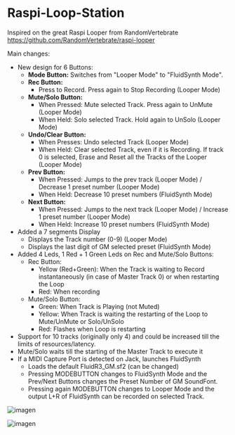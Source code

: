 # Raspi-Loop-Station

Inspired on the great Raspi Looper from RandomVertebrate https://github.com/RandomVertebrate/raspi-looper

Main changes:
- New design for 6 Buttons:
  - **Mode Button:** Switches from "Looper Mode" to "FluidSynth Mode".
  - **Rec Button:**
    - Press to Record. Press again to Stop Recording (Looper Mode)
  - **Mute/Solo Button:**
    - When Pressed: Mute selected Track. Press again to UnMute (Looper Mode)
    - When Held: Solo selected Track. Hold again to UnSolo (Looper Mode)
  - **Undo/Clear Button:**
    - When Presses: Undo selected Track  (Looper Mode)
    - When Held: Clear selected Track, even if it is Recording. If track 0 is selected, Erase and Reset all the Tracks of the Looper  (Looper Mode)
  - **Prev Button:**
    - When Pressed: Jumps to the prev track (Looper Mode) / Decrease 1 preset number (Looper Mode)
    - When Held: Decrease 10 preset numbers (FluidSynth Mode)
  - **Next Button:**
    - When Pressed: Jumps to the next track (Looper Mode) / Increase 1 preset number (Looper Mode)
    - When Held: Increase 10 preset numbers (FluidSynth Mode)
- Added a 7 segments Display
  - Displays the Track number (0-9) (Looper Mode)
  - Displays the last digit of GM selected preset (FluidSynth Mode)
- Added 4 Leds, 1 Red + 1 Green Leds on Rec and Mute/Solo Buttons:
  - Rec Button:
    - Yellow (Red+Green): When the Track is waiting to Record instantaneously (in case of Master Track 0) or when restarting the Loop
    - Red: When recording
  - Mute/Solo Button:
    - Green: When Track is Playing (not Muted)
    - Yellow: When Track is waiting the restarting of the Loop to Mute/UnMute or Solo/UnSolo
    - Red: Flashes when Loop is restarting
- Support for 10 tracks (originally only 4) and could be increased till the limits of resources/latency.
- Mute/Solo waits till the starting of the Master Track to execute it
- If a MIDI Capture Port is detected on Jack, launches FluidSynth
  - Loads the default FluidR3_GM.sf2 (can be changed)
  - Pressing MODEBUTTON changes to FluidSynth Mode and the Prev/Next Buttons changes the Preset Number of GM SoundFont.
  - Pressing again MODEBUTTON changes to Looper Mode and the output L+R of FluidSynth can be recorded on selected Track.

![imagen](https://github.com/user-attachments/assets/7e4a752f-1773-4dce-8de1-60d16994fe0f)

![imagen](https://github.com/user-attachments/assets/c0264a8e-3662-4eb9-855b-bd9bf15feecf)



